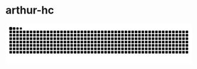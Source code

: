 # arthur-hc

![Snake animation](https://github.com/arthur-hc/arthur-hc/blob/output/github-contribution-grid-snake.svg)
